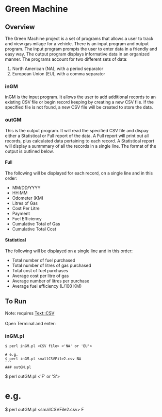 # Green Machine
## Overview
The Green Machine project is a set of programs that allows a user to track and view gas milage for a vehicle. There is an input program and output program.  The input program prompts the user to enter data in a friendly and easy way.  The output program displays informative data in an organized manner.  The programs account for two different sets of data:

1. North American (NA), with a period separator
2. European Union (EU), with a comma separator

### inGM
inGM is the input program.  It allows the user to add additional records to an existing CSV file or begin record keeping by creating a new CSV file.  If the specified file is not found, a new CSV file will be created to store the data.
### outGM
This is the output program.  It will read the specified CSV file and dispay either a Statistical or Full report of the data.  A Full report will print out all records, plus calculated data pertaining to each record.  A Statistical report will display a summmary of all the records in a single line.  The format of the output is outlined below.
#### Full
The following will be displayed for each record, on a single line and in this order:
- MM/DD/YYYY
- HH:MM
- Odometer (KM)
- Litres of Gas
- Cost Per Litre
- Payment 
- Fuel Efficiency
- Cumulative Total of Gas    
- Cumulative Total Cost

#### Statistical
The following will be displayed on a single line and in this order:
- Total number of fuel purchased
- Total number of litres of gas purchased
- Total cost of fuel purchases
- Average cost per litre of gas
- Average number of litres per purchase
- Average fuel efficiency (L/100 KM)

## To Run
Note: requires [Text::CSV](http://search.cpan.org/perldoc?Text%3A%3ACSV)
<br>
<br>
Open Terminal and enter:
### inGM.pl
````
$ perl inGM.pl <CSV file> <'NA' or 'EU'>   

# e.g.
$ perl inGM.pl smallCSVFile2.csv NA
```
### outGM.pl
````
$ perl outGM.pl <CSV File> <'F' or 'S'>

# e.g.
$ perl outGM.pl <smallCSVFile2.csv> F
```
